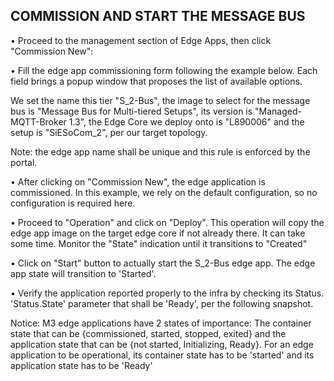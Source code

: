 COMMISSION AND START THE MESSAGE BUS
------------------------------------

•	Proceed to the management section of Edge Apps, then click "Commission New":
 

 


•	Fill the edge app commissioning form following the example below. Each field brings a popup window that proposes the list of available options.

We set the name this tier "S_2-Bus", the image to select for the message bus is "Message Bus for Multi-tiered Setups", its version is "Managed-MQTT-Broker 1.3", the Edge Core we deploy onto is "L890006" and the setup is "SiESoCom_2", per our target topology.

Note: the edge app name shall be unique and this rule is enforced by the portal.



 
•	After clicking on "Commission New", the edge application is commissioned. In this example, we rely on the default configuration, so no configuration is required here.


•	Proceed to "Operation" and click on "Deploy". This operation will copy the edge app image on the target edge core if not already there. It can take some time. Monitor the "State" indication until it transitions to "Created"

 

 



•	Click on "Start" button to actually start the S_2-Bus edge app. The edge app state will transition to 'Started'.


 
•	Verify the application reported properly to the infra by checking its Status. 'Status.State' parameter that shall be 'Ready', per the following snapshot.



Notice: M3 edge applications have 2 states of importance: The container state that can be {commissioned, started, stopped, exited} and the application state that can be {not started, Initializing, Ready}. For an edge application to be operational, its container state has to be 'started' and its application state has to be 'Ready'


